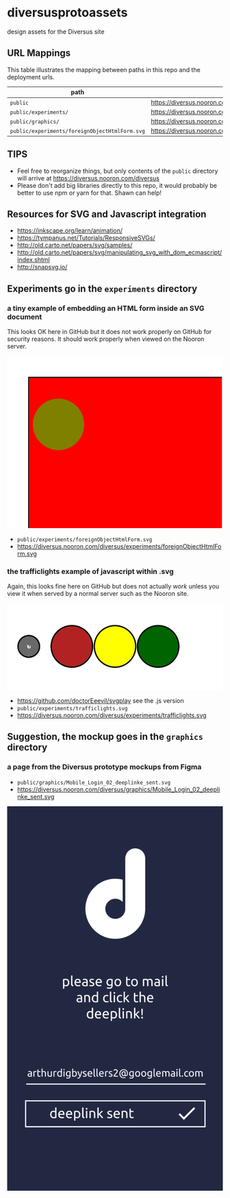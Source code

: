 # diversusprotoassets
design assets for the Diversus site

## URL Mappings

This table illustrates the mapping between paths in this repo and the deployment urls.

| path | url |
|------|-----|
| `public` |  https://diversus.nooron.com/diversus/ |
| `public/experiments/` |  https://diversus.nooron.com/diversus/experiments/ |
| `public/graphics/` |  https://diversus.nooron.com/diversus/graphics/ |
| `public/experiments/foreignObjectHtmlForm.svg` | https://diversus.nooron.com/diversus/experiments/foreignObjectHtmlForm.svg |


## TIPS

* Feel free to reorganize things, but only contents of the `public` directory will arrive at https://diversus.nooron.com/diversus
* Please don't add big libraries directly to this repo, it would probably be better to use npm or yarn for that.  Shawn can help!

## Resources for SVG and Javascript integration

* https://inkscape.org/learn/animation/
* https://tympanus.net/Tutorials/ResponsiveSVGs/
* http://old.carto.net/papers/svg/samples/
* http://old.carto.net/papers/svg/manipulating_svg_with_dom_ecmascript/index.shtml
* http://snapsvg.io/

## Experiments go in the `experiments` directory

### a tiny example of embedding an HTML form inside an SVG document

This looks OK here in GitHub but it does not work properly on GitHub for security reasons. It should work properly when viewed on the Nooron server.

[<img src="public/experiments/foreignObjectHtmlForm.svg">]()
* `public/experiments/foreignObjectHtmlForm.svg`
* https://diversus.nooron.com/diversus/experiments/foreignObjectHtmlForm.svg

### the trafficlights example of javascript within .svg

Again, this looks fine here on GitHub but does not actually *work* unless you view it when served by a normal server such as the Nooron site.

[<img src="public/experiments/trafficlights.svg">]()
* https://github.com/doctorEeevil/svgplay see the .js version
* `public/experiments/trafficlights.svg`
* https://diversus.nooron.com/diversus/experiments/trafficlights.svg

## Suggestion, the mockup goes in the `graphics` directory

### a page from the Diversus prototype mockups from Figma

* `public/graphics/Mobile_Login_02_deeplinke_sent.svg`
* https://diversus.nooron.com/diversus/graphics/Mobile_Login_02_deeplinke_sent.svg

[<img src="public/graphics/Mobile_Login_02_deeplinke_sent.svg">]()
